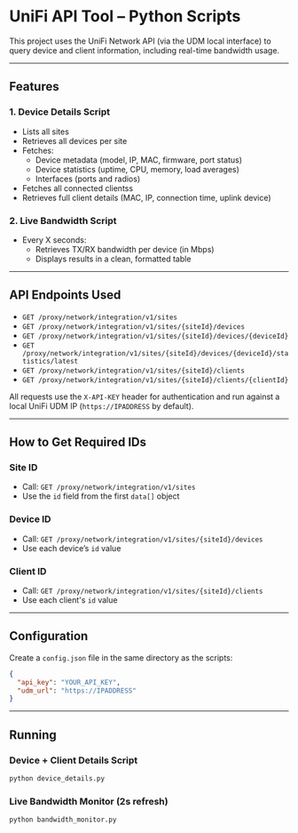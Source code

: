 # UniFi API Tool – Python Scripts

This project uses the UniFi Network API (via the UDM local interface) to query device and client information, including real-time bandwidth usage.

---

## Features

### 1. Device Details Script

- Lists all sites
- Retrieves all devices per site
- Fetches:
  - Device metadata (model, IP, MAC, firmware, port status)
  - Device statistics (uptime, CPU, memory, load averages)
  - Interfaces (ports and radios)
- Fetches all connected clientss
- Retrieves full client details (MAC, IP, connection time, uplink device)

### 2. Live Bandwidth Script

- Every X seconds:
  - Retrieves TX/RX bandwidth per device (in Mbps)
  - Displays results in a clean, formatted table

---

## API Endpoints Used

- `GET /proxy/network/integration/v1/sites`
- `GET /proxy/network/integration/v1/sites/{siteId}/devices`
- `GET /proxy/network/integration/v1/sites/{siteId}/devices/{deviceId}`
- `GET /proxy/network/integration/v1/sites/{siteId}/devices/{deviceId}/statistics/latest`
- `GET /proxy/network/integration/v1/sites/{siteId}/clients`
- `GET /proxy/network/integration/v1/sites/{siteId}/clients/{clientId}`

All requests use the `X-API-KEY` header for authentication and run against a local UniFi UDM IP (`https://IPADDRESS` by default).

---

## How to Get Required IDs

### Site ID

- Call: `GET /proxy/network/integration/v1/sites`
- Use the `id` field from the first `data[]` object

### Device ID

- Call: `GET /proxy/network/integration/v1/sites/{siteId}/devices`
- Use each device’s `id` value

### Client ID

- Call: `GET /proxy/network/integration/v1/sites/{siteId}/clients`
- Use each client's `id` value

---

## Configuration

Create a `config.json` file in the same directory as the scripts:

```json
{
  "api_key": "YOUR_API_KEY",
  "udm_url": "https://IPADDRESS"
}
```

---

## Running

### Device + Client Details Script

```bash
python device_details.py
```

### Live Bandwidth Monitor (2s refresh)

```bash
python bandwidth_monitor.py
```

